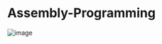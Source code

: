 # Assembly-Programming
![image](https://user-images.githubusercontent.com/62868878/123244514-a089c880-d501-11eb-883e-67fd3ce93b2e.png)
